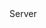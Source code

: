 <function name="IsActive" parent="gameserver" type="libraryfunc">
	<description>
		<added version="0.7"></added>
	</description>
	<realm>Server</realm>
	<rets>
		<ret name="active" type="boolean"></ret>
	</rets>
</function>